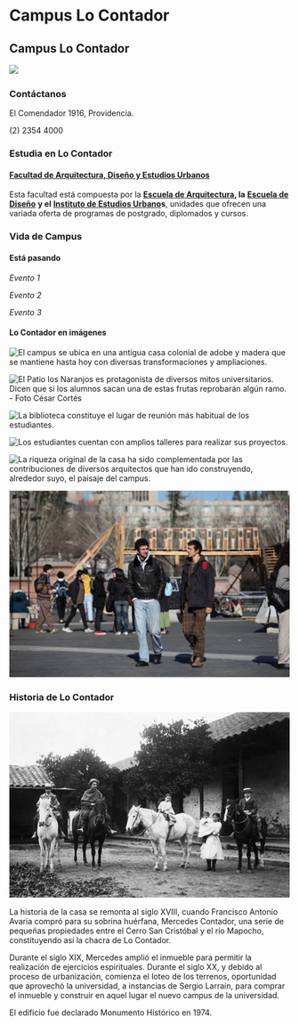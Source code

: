# Campus Lo Contador

## Campus Lo Contador

![](../../.gitbook/assets/patio-de-los-naranjos-sin-alumnos-lo-contador-karina-fuenzalida.jpg)

### Contáctanos

El Comendador 1916, Providencia.

 \(2\) 2354 4000

### Estudia en Lo Contador

#### [Facultad de Arquitectura, Diseño y Estudios Urbanos](http://fadeu.uc.cl/)

Esta facultad está compuesta por la [**Escuela de Arquitectura**](http://arquitectura.uc.cl/)**, la** [**Escuela de Diseño**](http://diseno.uc.cl/) **y el** [**Instituto de Estudios Urbano**](http://estudiosurbanos.uc.cl/)**s**, unidades que ofrecen una variada oferta de programas de postgrado, diplomados y cursos.

### Vida de Campus

#### Está pasando

_Evento 1_

_Evento 2_

_Evento 3_

#### Lo Contador en imágenes

![El campus se ubica en una antigua casa colonial de adobe y madera que se mantiene hasta hoy con diversas transformaciones y ampliaciones.](../../.gitbook/assets/muralla-casona-con-hiedra-lo-contador-karina-fuenzalida.jpg)

![El Patio los Naranjos es protagonista de diversos mitos universitarios. Dicen que si los alumnos sacan una de estas frutas reprobar&#xE1;n alg&#xFA;n ramo. - Foto C&#xE9;sar Cort&#xE9;s](../../.gitbook/assets/patio-los-naranjos-campus-lo-contador-cesar-cortes.jpg)

![La biblioteca constituye el lugar de reuni&#xF3;n m&#xE1;s habitual de los estudiantes.](../../.gitbook/assets/alumnos-estudiando-biblioteca-vistos-desde-exterio-lo-contador-cesar-cortes.jpg)

![Los estudiantes cuentan con amplios talleres para realizar sus proyectos.](../../.gitbook/assets/amplios-talleres-con-herramientas-para-los-alumnos-en-lo-contador.JPG)

![La riqueza original de la casa ha sido complementada por las contribuciones de diversos arquitectos que han ido construyendo, alrededor suyo, el paisaje del campus.](../../.gitbook/assets/vista-patio-lo-contador-sin-alumnos-karina-fuenzalida.jpg)

![En los patios se re&#xFA;nen los estudiantes de arquitectura, dise&#xF1;o y estudios urbanos.](../../.gitbook/assets/alumnos-en-patios-de-arquitectura-lo-contador-cesar-cortes.jpg)

### Historia de Lo Contador

![](../../.gitbook/assets/campus-lo-contador-1900.jpg)

La historia de la casa se remonta al siglo XVIII, cuando Francisco Antonio Avaria compró para su sobrina huérfana, Mercedes Contador, una serie de pequeñas propiedades entre el Cerro San Cristóbal y el río Mapocho, constituyendo así la chacra de Lo Contador. 

Durante el siglo XIX, Mercedes amplió el inmueble para permitir la realización de ejercicios espirituales. Durante el siglo XX, y debido al proceso de urbanización, comienza el loteo de los terrenos, oportunidad que aprovechó la universidad, a instancias de Sergio Larraín, para comprar el inmueble y construir en aquel lugar el nuevo campus de la universidad. 

El edificio fue declarado Monumento Histórico en 1974.  


